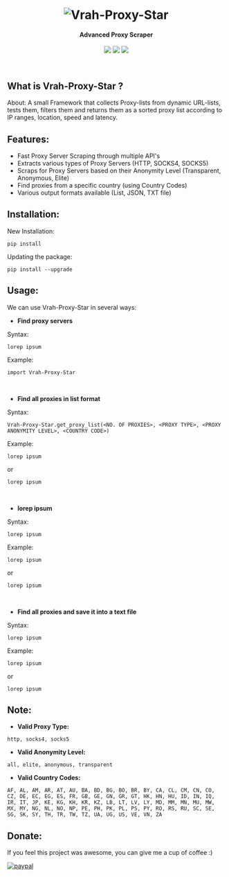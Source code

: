 <h1 align="center">
	<br>
	<img src="https://i.ibb.co/w7jx8Yg/Vrah-Proxy-Star.png" alt="Vrah-Proxy-Star">
</h1>
<h4 align="center">Advanced Proxy Scraper</h4>
<p align="center">
	<a href="https://pypi.org/project/Vrah-Proxy-Star/"><img src="https://img.shields.io/pypi/v/Vrah-Proxy-Star"></a>
<a href="https://raw.githubusercontent.com/priyamharsh14/Vrah-Proxy-Star/master/LICENSE"><img src="https://img.shields.io/github/license/priyamharsh14/Vrah-Proxy-Star"></a>
<img src="https://img.shields.io/pypi/pyversions/Vrah-Proxy-Star">
</p>
<br>

## What is Vrah-Proxy-Star ?
About:
A small Framework that collects Proxy-lists
from dynamic URL-lists, tests them, filters
them and returns them as a sorted proxy list
according to IP ranges, location, speed and latency.

## Features:
- Fast Proxy Server Scraping through multiple API's
- Extracts various types of Proxy Servers (HTTP, SOCKS4, SOCKS5)
- Scraps for Proxy Servers based on their Anonymity Level (Transparent, Anonymous, Elite)
- Find proxies from a specific country (using Country Codes)
- Various output formats available (List, JSON, TXT file)

## Installation:

New Installation:
```
pip install
```

Updating the package:
```
pip install --upgrade
```

## Usage:

We can use Vrah-Proxy-Star in several ways:
- **Find proxy servers**

Syntax:
```
lorep ipsum
```
Example:
```
import Vrah-Proxy-Star

```
<br>

- **Find all proxies in list format**

Syntax:
```
Vrah-Proxy-Star.get_proxy_list(<NO. OF PROXIES>, <PROXY TYPE>, <PROXY ANONYMITY LEVEL>, <COUNTRY CODE>)
```
Example:
```
lorep ipsum
```
or
```
lorep ipsum
```
<br>

- **lorep ipsum**

Syntax:
```
lorep ipsum
```
Example:
```
lorep ipsum
```
or
```
lorep ipsum
```
<br>

- **Find all proxies and save it into a text file**

Syntax:
```
lorep ipsum
```
Example:
```
lorep ipsum
```
or
```
lorep ipsum
```

## Note:

- **Valid Proxy Type:**<br>
```
http, socks4, socks5
```
- **Valid Anonymity Level:**<br>
```
all, elite, anonymous, transparent
```
- **Valid Country Codes:**<br>
```
AF, AL, AM, AR, AT, AU, BA, BD, BG, BO, BR, BY, CA, CL, CM, CN, CO, CZ, DE, EC, EG, ES, FR, GB, GE, GN, GR, GT, HK, HN, HU, ID, IN, IQ, IR, IT, JP, KE, KG, KH, KR, KZ, LB, LT, LV, LY, MD, MM, MN, MU, MW, MX, MY, NG, NL, NO, NP, PE, PH, PK, PL, PS, PY, RO, RS, RU, SC, SE, SG, SK, SY, TH, TR, TW, TZ, UA, UG, US, VE, VN, ZA
```

## Donate:

If you feel this project was awesome, you can give me a cup of coffee :)

[![paypal](https://www.paypalobjects.com/en_US/i/btn/btn_donateCC_LG.gif)](https://www.paypal.me/priyamharsh14)
